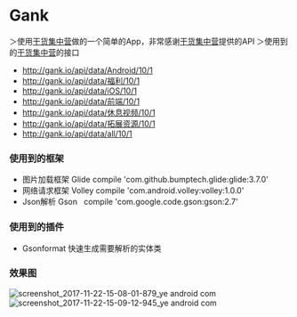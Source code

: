 # Gank
＞使用[干货集中营](http://gank.io/api)做的一个简单的App，非常感谢[干货集中营](http://gank.io/api)提供的API
＞使用到的[干货集中营](http://gank.io/api)的接口
* http://gank.io/api/data/Android/10/1
* http://gank.io/api/data/福利/10/1
* http://gank.io/api/data/iOS/10/1
* http://gank.io/api/data/前端/10/1
* http://gank.io/api/data/休息视频/10/1
* http://gank.io/api/data/拓展资源/10/1
* http://gank.io/api/data/all/10/1
### 使用到的框架
* 图片加载框架 Glide  compile 'com.github.bumptech.glide:glide:3.7.0'
* 网络请求框架 Volley  compile 'com.android.volley:volley:1.0.0'
* Json解析 Gson   compile 'com.google.code.gson:gson:2.7'
### 使用到的插件
* Gsonformat 快速生成需要解析的实体类
### 效果图
![screenshot_2017-11-22-15-08-01-879_ye android com](https://user-images.githubusercontent.com/18278015/33114462-ebd049cc-cf97-11e7-9743-e2af25be1e2f.png)
![screenshot_2017-11-22-15-09-12-945_ye android com](https://user-images.githubusercontent.com/18278015/33114470-f4cd0326-cf97-11e7-8c5b-900b15c9b8af.png)



